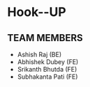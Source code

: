 # Hook--UP

## TEAM MEMBERS

* Ashish Raj (BE)
* Abhishek Dubey (FE)
* Srikanth Bhutda (FE) 
* Subhakanta Pati (FE)
